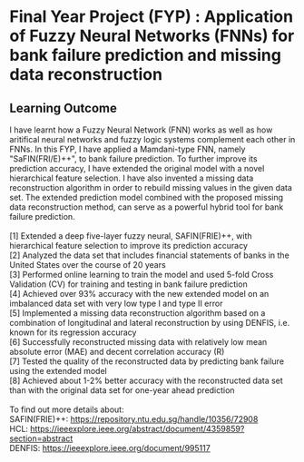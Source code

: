# Final Year Project (FYP) : Application of Fuzzy Neural Networks (FNNs) for bank failure prediction and missing data reconstruction
## Learning Outcome
<t/>I have learnt how a Fuzzy Neural Network (FNN) works as well as how aritifical neural networks and fuzzy logic systems complement each other in FNNs. In this FYP, I have applied a Mamdani-type FNN, namely "SaFIN(FRI/E)++", to bank failure prediction. To further improve its prediction accuracy, I have extended the original model with a novel hierarchical feature selection. I have also invented a missing data reconstruction algorithm in order to rebuild missing values in the given data set. The extended prediction model combined with the proposed missing data reconstruction method, can serve as a powerful hybrid tool for bank failure prediction. 
<br/>
<br/>
[1] Extended  a deep five-layer fuzzy neural, SAFIN(FRIE)++, with hierarchical feature selection to improve its prediction accuracy <br/>
[2] Analyzed the data set that includes financial statements of banks in the United States over the course of 20 years <br/>
[3] Performed online learning to train the model and used 5-fold Cross Validation (CV) for training and testing in bank failure prediction <br/>
[4] Achieved over 93% accuracy with the new extended model on an imbalanced data set with very low type I and type II error <br/>
[5] Implemented a missing data reconstruction algorithm based on a combination of longitudinal and lateral
reconstruction by using DENFIS, i.e. known for its regression accuracy <br/>
[6] Successfully reconstructed missing data with relatively low mean absolute error (MAE) and decent correlation accuracy (R) <br/>
[7] Tested the quality of the reconstructed data by predicting bank failure using the extended model <br/>
[8] Achieved about 1-2% better accuracy with the reconstructed data set than with the original data set for one-year ahead prediction <br/> 
<br/> 
To find out more details about: <br/>
SAFIN(FRIE)++: https://repository.ntu.edu.sg/handle/10356/72908 <br/>
HCL: https://ieeexplore.ieee.org/abstract/document/4359859?section=abstract <br/>
DENFIS: https://ieeexplore.ieee.org/document/995117 <br/>





